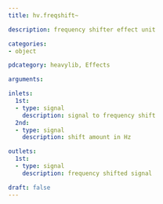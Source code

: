 ```yaml
---
title: hv.freqshift~

description: frequency shifter effect unit

categories:
- object

pdcategory: heavylib, Effects

arguments:

inlets:
  1st:
  - type: signal
    description: signal to frequency shift
  2nd:
  - type: signal
    description: shift amount in Hz

outlets:
  1st:
  - type: signal
    description: frequency shifted signal

draft: false
---
```


